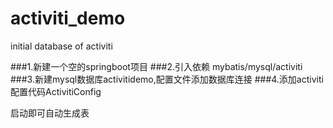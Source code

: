 # activiti_demo
initial database of activiti

###1.新建一个空的springboot项目
###2.引入依赖 mybatis/mysql/activiti
###3.新建mysql数据库activitidemo,配置文件添加数据库连接
###4.添加activiti配置代码ActivitiConfig

启动即可自动生成表
